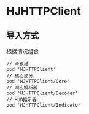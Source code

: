 # HJHTTPClient

## 导入方式
根据情况组合
```
// 全家桶
pod 'HJHTTPClient'
// 核心部分
pod 'HJHTTPClient/Core'
// 响应解析器
pod 'HJHTTPClient/Decoder'
// HUD指示器
pod 'HJHTTPClient/Indicator'
```
